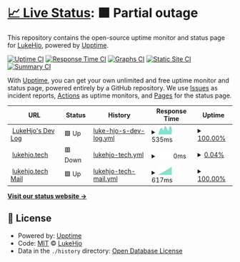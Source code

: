# [📈 Live Status](https://status.lukehjo.tech): <!--live status--> **🟧 Partial outage**

This repository contains the open-source uptime monitor and status page for [LukeHjo](https://lukehjo.rocks), powered by [Upptime](https://github.com/upptime/upptime).

[![Uptime CI](https://github.com/luke-beep/status.lukehjo.tech/workflows/Uptime%20CI/badge.svg)](https://github.com/luke-beep/status.lukehjo.tech/actions?query=workflow%3A%22Uptime+CI%22)
[![Response Time CI](https://github.com/luke-beep/status.lukehjo.tech/workflows/Response%20Time%20CI/badge.svg)](https://github.com/luke-beep/status.lukehjo.tech/actions?query=workflow%3A%22Response+Time+CI%22)
[![Graphs CI](https://github.com/luke-beep/status.lukehjo.tech/workflows/Graphs%20CI/badge.svg)](https://github.com/luke-beep/status.lukehjo.tech/actions?query=workflow%3A%22Graphs+CI%22)
[![Static Site CI](https://github.com/luke-beep/status.lukehjo.tech/workflows/Static%20Site%20CI/badge.svg)](https://github.com/luke-beep/status.lukehjo.tech/actions?query=workflow%3A%22Static+Site+CI%22)
[![Summary CI](https://github.com/luke-beep/status.lukehjo.tech/workflows/Summary%20CI/badge.svg)](https://github.com/luke-beep/status.lukehjo.tech/actions?query=workflow%3A%22Summary+CI%22)

With [Upptime](https://upptime.js.org), you can get your own unlimited and free uptime monitor and status page, powered entirely by a GitHub repository. We use [Issues](https://github.com/luke-beep/status.lukehjo.tech/issues) as incident reports, [Actions](https://github.com/luke-beep/status.lukehjo.tech/actions) as uptime monitors, and [Pages](https://status.lukehjo.tech) for the status page.

<!--start: status pages-->
<!-- This summary is generated by Upptime (https://github.com/upptime/upptime) -->
<!-- Do not edit this manually, your changes will be overwritten -->
<!-- prettier-ignore -->
| URL | Status | History | Response Time | Uptime |
| --- | ------ | ------- | ------------- | ------ |
| <img alt="" src="https://icons.duckduckgo.com/ip3/dev.lukehjo.tech.ico" height="13"> [LukeHjo's Dev Log](https://dev.lukehjo.tech) | 🟩 Up | [luke-hjo-s-dev-log.yml](https://github.com/luke-beep/status.lukehjo.tech/commits/HEAD/history/luke-hjo-s-dev-log.yml) | <details><summary><img alt="Response time graph" src="./graphs/luke-hjo-s-dev-log/response-time-week.png" height="20"> 535ms</summary><br><a href="https://status.lukehjo.tech/history/luke-hjo-s-dev-log"><img alt="Response time 535" src="https://img.shields.io/endpoint?url=https%3A%2F%2Fraw.githubusercontent.com%2Fluke-beep%2Fstatus.lukehjo.tech%2FHEAD%2Fapi%2Fluke-hjo-s-dev-log%2Fresponse-time.json"></a><br><a href="https://status.lukehjo.tech/history/luke-hjo-s-dev-log"><img alt="24-hour response time 543" src="https://img.shields.io/endpoint?url=https%3A%2F%2Fraw.githubusercontent.com%2Fluke-beep%2Fstatus.lukehjo.tech%2FHEAD%2Fapi%2Fluke-hjo-s-dev-log%2Fresponse-time-day.json"></a><br><a href="https://status.lukehjo.tech/history/luke-hjo-s-dev-log"><img alt="7-day response time 535" src="https://img.shields.io/endpoint?url=https%3A%2F%2Fraw.githubusercontent.com%2Fluke-beep%2Fstatus.lukehjo.tech%2FHEAD%2Fapi%2Fluke-hjo-s-dev-log%2Fresponse-time-week.json"></a><br><a href="https://status.lukehjo.tech/history/luke-hjo-s-dev-log"><img alt="30-day response time 535" src="https://img.shields.io/endpoint?url=https%3A%2F%2Fraw.githubusercontent.com%2Fluke-beep%2Fstatus.lukehjo.tech%2FHEAD%2Fapi%2Fluke-hjo-s-dev-log%2Fresponse-time-month.json"></a><br><a href="https://status.lukehjo.tech/history/luke-hjo-s-dev-log"><img alt="1-year response time 535" src="https://img.shields.io/endpoint?url=https%3A%2F%2Fraw.githubusercontent.com%2Fluke-beep%2Fstatus.lukehjo.tech%2FHEAD%2Fapi%2Fluke-hjo-s-dev-log%2Fresponse-time-year.json"></a></details> | <details><summary><a href="https://status.lukehjo.tech/history/luke-hjo-s-dev-log">100.00%</a></summary><a href="https://status.lukehjo.tech/history/luke-hjo-s-dev-log"><img alt="All-time uptime 100.00%" src="https://img.shields.io/endpoint?url=https%3A%2F%2Fraw.githubusercontent.com%2Fluke-beep%2Fstatus.lukehjo.tech%2FHEAD%2Fapi%2Fluke-hjo-s-dev-log%2Fuptime.json"></a><br><a href="https://status.lukehjo.tech/history/luke-hjo-s-dev-log"><img alt="24-hour uptime 100.00%" src="https://img.shields.io/endpoint?url=https%3A%2F%2Fraw.githubusercontent.com%2Fluke-beep%2Fstatus.lukehjo.tech%2FHEAD%2Fapi%2Fluke-hjo-s-dev-log%2Fuptime-day.json"></a><br><a href="https://status.lukehjo.tech/history/luke-hjo-s-dev-log"><img alt="7-day uptime 100.00%" src="https://img.shields.io/endpoint?url=https%3A%2F%2Fraw.githubusercontent.com%2Fluke-beep%2Fstatus.lukehjo.tech%2FHEAD%2Fapi%2Fluke-hjo-s-dev-log%2Fuptime-week.json"></a><br><a href="https://status.lukehjo.tech/history/luke-hjo-s-dev-log"><img alt="30-day uptime 100.00%" src="https://img.shields.io/endpoint?url=https%3A%2F%2Fraw.githubusercontent.com%2Fluke-beep%2Fstatus.lukehjo.tech%2FHEAD%2Fapi%2Fluke-hjo-s-dev-log%2Fuptime-month.json"></a><br><a href="https://status.lukehjo.tech/history/luke-hjo-s-dev-log"><img alt="1-year uptime 100.00%" src="https://img.shields.io/endpoint?url=https%3A%2F%2Fraw.githubusercontent.com%2Fluke-beep%2Fstatus.lukehjo.tech%2FHEAD%2Fapi%2Fluke-hjo-s-dev-log%2Fuptime-year.json"></a></details>
| <img alt="" src="https://icons.duckduckgo.com/ip3/lukehjo.tech.ico" height="13"> [lukehjo.tech](https://lukehjo.tech) | 🟥 Down | [lukehjo-tech.yml](https://github.com/luke-beep/status.lukehjo.tech/commits/HEAD/history/lukehjo-tech.yml) | <details><summary><img alt="Response time graph" src="./graphs/lukehjo-tech/response-time-week.png" height="20"> 0ms</summary><br><a href="https://status.lukehjo.tech/history/lukehjo-tech"><img alt="Response time 0" src="https://img.shields.io/endpoint?url=https%3A%2F%2Fraw.githubusercontent.com%2Fluke-beep%2Fstatus.lukehjo.tech%2FHEAD%2Fapi%2Flukehjo-tech%2Fresponse-time.json"></a><br><a href="https://status.lukehjo.tech/history/lukehjo-tech"><img alt="24-hour response time 0" src="https://img.shields.io/endpoint?url=https%3A%2F%2Fraw.githubusercontent.com%2Fluke-beep%2Fstatus.lukehjo.tech%2FHEAD%2Fapi%2Flukehjo-tech%2Fresponse-time-day.json"></a><br><a href="https://status.lukehjo.tech/history/lukehjo-tech"><img alt="7-day response time 0" src="https://img.shields.io/endpoint?url=https%3A%2F%2Fraw.githubusercontent.com%2Fluke-beep%2Fstatus.lukehjo.tech%2FHEAD%2Fapi%2Flukehjo-tech%2Fresponse-time-week.json"></a><br><a href="https://status.lukehjo.tech/history/lukehjo-tech"><img alt="30-day response time 0" src="https://img.shields.io/endpoint?url=https%3A%2F%2Fraw.githubusercontent.com%2Fluke-beep%2Fstatus.lukehjo.tech%2FHEAD%2Fapi%2Flukehjo-tech%2Fresponse-time-month.json"></a><br><a href="https://status.lukehjo.tech/history/lukehjo-tech"><img alt="1-year response time 0" src="https://img.shields.io/endpoint?url=https%3A%2F%2Fraw.githubusercontent.com%2Fluke-beep%2Fstatus.lukehjo.tech%2FHEAD%2Fapi%2Flukehjo-tech%2Fresponse-time-year.json"></a></details> | <details><summary><a href="https://status.lukehjo.tech/history/lukehjo-tech">0.04%</a></summary><a href="https://status.lukehjo.tech/history/lukehjo-tech"><img alt="All-time uptime 0.04%" src="https://img.shields.io/endpoint?url=https%3A%2F%2Fraw.githubusercontent.com%2Fluke-beep%2Fstatus.lukehjo.tech%2FHEAD%2Fapi%2Flukehjo-tech%2Fuptime.json"></a><br><a href="https://status.lukehjo.tech/history/lukehjo-tech"><img alt="24-hour uptime 0.04%" src="https://img.shields.io/endpoint?url=https%3A%2F%2Fraw.githubusercontent.com%2Fluke-beep%2Fstatus.lukehjo.tech%2FHEAD%2Fapi%2Flukehjo-tech%2Fuptime-day.json"></a><br><a href="https://status.lukehjo.tech/history/lukehjo-tech"><img alt="7-day uptime 0.04%" src="https://img.shields.io/endpoint?url=https%3A%2F%2Fraw.githubusercontent.com%2Fluke-beep%2Fstatus.lukehjo.tech%2FHEAD%2Fapi%2Flukehjo-tech%2Fuptime-week.json"></a><br><a href="https://status.lukehjo.tech/history/lukehjo-tech"><img alt="30-day uptime 0.04%" src="https://img.shields.io/endpoint?url=https%3A%2F%2Fraw.githubusercontent.com%2Fluke-beep%2Fstatus.lukehjo.tech%2FHEAD%2Fapi%2Flukehjo-tech%2Fuptime-month.json"></a><br><a href="https://status.lukehjo.tech/history/lukehjo-tech"><img alt="1-year uptime 0.04%" src="https://img.shields.io/endpoint?url=https%3A%2F%2Fraw.githubusercontent.com%2Fluke-beep%2Fstatus.lukehjo.tech%2FHEAD%2Fapi%2Flukehjo-tech%2Fuptime-year.json"></a></details>
| <img alt="" src="https://icons.duckduckgo.com/ip3/webmail.lukehjo.tech.ico" height="13"> [lukehjo.tech Mail](https://webmail.lukehjo.tech) | 🟩 Up | [lukehjo-tech-mail.yml](https://github.com/luke-beep/status.lukehjo.tech/commits/HEAD/history/lukehjo-tech-mail.yml) | <details><summary><img alt="Response time graph" src="./graphs/lukehjo-tech-mail/response-time-week.png" height="20"> 617ms</summary><br><a href="https://status.lukehjo.tech/history/lukehjo-tech-mail"><img alt="Response time 617" src="https://img.shields.io/endpoint?url=https%3A%2F%2Fraw.githubusercontent.com%2Fluke-beep%2Fstatus.lukehjo.tech%2FHEAD%2Fapi%2Flukehjo-tech-mail%2Fresponse-time.json"></a><br><a href="https://status.lukehjo.tech/history/lukehjo-tech-mail"><img alt="24-hour response time 617" src="https://img.shields.io/endpoint?url=https%3A%2F%2Fraw.githubusercontent.com%2Fluke-beep%2Fstatus.lukehjo.tech%2FHEAD%2Fapi%2Flukehjo-tech-mail%2Fresponse-time-day.json"></a><br><a href="https://status.lukehjo.tech/history/lukehjo-tech-mail"><img alt="7-day response time 617" src="https://img.shields.io/endpoint?url=https%3A%2F%2Fraw.githubusercontent.com%2Fluke-beep%2Fstatus.lukehjo.tech%2FHEAD%2Fapi%2Flukehjo-tech-mail%2Fresponse-time-week.json"></a><br><a href="https://status.lukehjo.tech/history/lukehjo-tech-mail"><img alt="30-day response time 617" src="https://img.shields.io/endpoint?url=https%3A%2F%2Fraw.githubusercontent.com%2Fluke-beep%2Fstatus.lukehjo.tech%2FHEAD%2Fapi%2Flukehjo-tech-mail%2Fresponse-time-month.json"></a><br><a href="https://status.lukehjo.tech/history/lukehjo-tech-mail"><img alt="1-year response time 617" src="https://img.shields.io/endpoint?url=https%3A%2F%2Fraw.githubusercontent.com%2Fluke-beep%2Fstatus.lukehjo.tech%2FHEAD%2Fapi%2Flukehjo-tech-mail%2Fresponse-time-year.json"></a></details> | <details><summary><a href="https://status.lukehjo.tech/history/lukehjo-tech-mail">100.00%</a></summary><a href="https://status.lukehjo.tech/history/lukehjo-tech-mail"><img alt="All-time uptime 100.00%" src="https://img.shields.io/endpoint?url=https%3A%2F%2Fraw.githubusercontent.com%2Fluke-beep%2Fstatus.lukehjo.tech%2FHEAD%2Fapi%2Flukehjo-tech-mail%2Fuptime.json"></a><br><a href="https://status.lukehjo.tech/history/lukehjo-tech-mail"><img alt="24-hour uptime 100.00%" src="https://img.shields.io/endpoint?url=https%3A%2F%2Fraw.githubusercontent.com%2Fluke-beep%2Fstatus.lukehjo.tech%2FHEAD%2Fapi%2Flukehjo-tech-mail%2Fuptime-day.json"></a><br><a href="https://status.lukehjo.tech/history/lukehjo-tech-mail"><img alt="7-day uptime 100.00%" src="https://img.shields.io/endpoint?url=https%3A%2F%2Fraw.githubusercontent.com%2Fluke-beep%2Fstatus.lukehjo.tech%2FHEAD%2Fapi%2Flukehjo-tech-mail%2Fuptime-week.json"></a><br><a href="https://status.lukehjo.tech/history/lukehjo-tech-mail"><img alt="30-day uptime 100.00%" src="https://img.shields.io/endpoint?url=https%3A%2F%2Fraw.githubusercontent.com%2Fluke-beep%2Fstatus.lukehjo.tech%2FHEAD%2Fapi%2Flukehjo-tech-mail%2Fuptime-month.json"></a><br><a href="https://status.lukehjo.tech/history/lukehjo-tech-mail"><img alt="1-year uptime 100.00%" src="https://img.shields.io/endpoint?url=https%3A%2F%2Fraw.githubusercontent.com%2Fluke-beep%2Fstatus.lukehjo.tech%2FHEAD%2Fapi%2Flukehjo-tech-mail%2Fuptime-year.json"></a></details>

<!--end: status pages-->

[**Visit our status website →**](https://status.lukehjo.tech)

## 📄 License

- Powered by: [Upptime](https://github.com/upptime/upptime)
- Code: [MIT](./LICENSE) © [LukeHjo](https://lukehjo.rocks)
- Data in the `./history` directory: [Open Database License](https://opendatacommons.org/licenses/odbl/1-0/)
